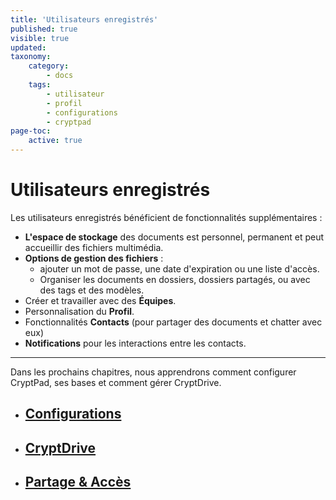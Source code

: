 ```yaml
---
title: 'Utilisateurs enregistrés'
published: true
visible: true
updated:
taxonomy:
    category:
        - docs
    tags:
        - utilisateur
        - profil
        - configurations
        - cryptpad
page-toc:
    active: true
---
```


# Utilisateurs enregistrés
Les utilisateurs enregistrés bénéficient de fonctionnalités supplémentaires :

- **L'espace de stockage** des documents est personnel, permanent et peut accueillir des fichiers multimédia.
- **Options de gestion des fichiers** :
  * ajouter un mot de passe, une date d'expiration ou une liste d'accès.
  * Organiser les documents en dossiers, dossiers partagés, ou avec des tags et des modèles.
- Créer et travailler avec des **Équipes**.
- Personnalisation du **Profil**.
- Fonctionnalités **Contacts** (pour partager des documents et chatter avec eux)
- **Notifications** pour les interactions entre les contacts.

---
Dans les prochains chapitres, nous apprendrons comment configurer CryptPad, ses bases et comment gérer CryptDrive.

- ## [Configurations](configurations)
- ## [CryptDrive](cryptdrive)
- ## [Partage & Accès](sharing)
